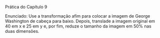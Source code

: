 Prática do Capítulo 9

Enunciado: Use a transformação afim para colocar a imagem de George Washington de cabeça para baixo. Depois, translade a imagem original em 40 em x e 25 em y e, por fim, reduze o tamanho da imagem em 50% nas duas dimensões.
